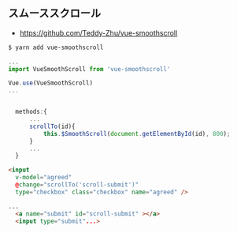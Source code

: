 ## スムーススクロール

- https://github.com/Teddy-Zhu/vue-smoothscroll

~~~bash
$ yarn add vue-smoothscroll
~~~

~~~js
...
import VueSmoothScroll from 'vue-smoothscroll'

Vue.use(VueSmoothScroll)
...
~~~


~~~js

  methods:{
      ...
      scrollTo(id){
          this.$SmoothScroll(document.getElementById(id), 800);
      }
      ...
  }
~~~


~~~html
<input
  v-model="agreed"
  @change="scrollTo('scroll-submit')"
  type="checkbox" class="checkbox" name="agreed" />  

...
  <a name="submit" id="scroll-submit" ></a>
  <input type="submit"...>

~~~
